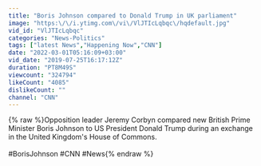```yaml
---
title: "Boris Johnson compared to Donald Trump in UK parliament"
image: "https:\/\/i.ytimg.com\/vi\/VlJTIcLqbqc\/hqdefault.jpg"
vid_id: "VlJTIcLqbqc"
categories: "News-Politics"
tags: ["latest News","Happening Now","CNN"]
date: "2022-03-01T05:16:09+03:00"
vid_date: "2019-07-25T16:17:12Z"
duration: "PT8M49S"
viewcount: "324794"
likeCount: "4085"
dislikeCount: ""
channel: "CNN"
---
```

{% raw %}Opposition leader Jeremy Corbyn compared new British Prime Minister Boris Johnson to US President Donald Trump during an exchange in the United Kingdom's House of Commons.<br /><br />#BorisJohnson #CNN #News{% endraw %}
